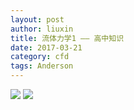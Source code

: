 ```yaml
---
layout: post
author: liuxin
title: 流体力学1 —— 高中知识
date: 2017-03-21
category: cfd
tags: Anderson
---
```


![][image-1]
![][image-2]

[image-1]:	https://cdn-images-1.medium.com/max/800/1*OcvP85SNY-qY1gm47mZn2g.jpeg
[image-2]:	https://cdn-images-1.medium.com/max/800/1*GZUOVsKvuArXXbCIUtp3UA.jpeg